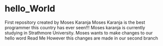 # hello_World
First repository created by Moses Karanja
Moses Karanja is the best programmer this country has ever seen!!!
Moses karanja is currently studying in Strathmore University. 
Moses wants to make changes to our hello word Read Me
However this changes are made in our second branch
